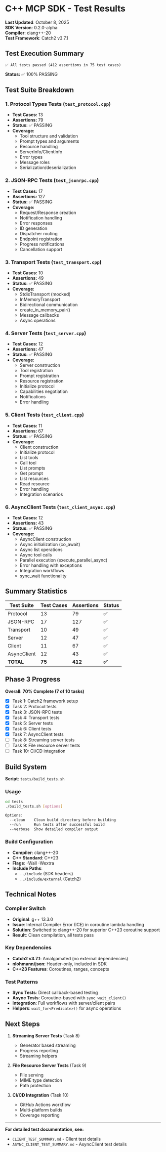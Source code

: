 # C++ MCP SDK - Test Results

**Last Updated**: October 8, 2025  
**SDK Version**: 0.2.0-alpha  
**Compiler**: clang++-20  
**Test Framework**: Catch2 v3.7.1

## Test Execution Summary

```
✅ All tests passed (412 assertions in 75 test cases)
```

**Status:** ✅ 100% PASSING

## Test Suite Breakdown

### 1. Protocol Types Tests (`test_protocol.cpp`)
- **Test Cases:** 13
- **Assertions:** 79
- **Status:** ✅ PASSING
- **Coverage:**
  - Tool structure and validation
  - Prompt types and arguments
  - Resource handling
  - ServerInfo/ClientInfo
  - Error types
  - Message roles
  - Serialization/deserialization

### 2. JSON-RPC Tests (`test_jsonrpc.cpp`)
- **Test Cases:** 17
- **Assertions:** 127
- **Status:** ✅ PASSING
- **Coverage:**
  - Request/Response creation
  - Notification handling
  - Error responses
  - ID generation
  - Dispatcher routing
  - Endpoint registration
  - Progress notifications
  - Cancellation support

### 3. Transport Tests (`test_transport.cpp`)
- **Test Cases:** 10
- **Assertions:** 49
- **Status:** ✅ PASSING
- **Coverage:**
  - StdioTransport (mocked)
  - InMemoryTransport
  - Bidirectional communication
  - create_in_memory_pair()
  - Message callbacks
  - Async operations

### 4. Server Tests (`test_server.cpp`)
- **Test Cases:** 12
- **Assertions:** 47
- **Status:** ✅ PASSING
- **Coverage:**
  - Server construction
  - Tool registration
  - Prompt registration
  - Resource registration
  - Initialize protocol
  - Capabilities negotiation
  - Notifications
  - Error handling

### 5. Client Tests (`test_client.cpp`)
- **Test Cases:** 11
- **Assertions:** 67
- **Status:** ✅ PASSING
- **Coverage:**
  - Client construction
  - Initialize protocol
  - List tools
  - Call tool
  - List prompts
  - Get prompt
  - List resources
  - Read resource
  - Error handling
  - Integration scenarios

### 6. AsyncClient Tests (`test_client_async.cpp`)
- **Test Cases:** 12
- **Assertions:** 43
- **Status:** ✅ PASSING
- **Coverage:**
  - AsyncClient construction
  - Async initialization (co_await)
  - Async list operations
  - Async tool calls
  - Parallel execution (execute_parallel_async)
  - Error handling with exceptions
  - Integration workflows
  - sync_wait functionality

## Summary Statistics

| Test Suite | Test Cases | Assertions | Status |
|-----------|------------|------------|--------|
| Protocol | 13 | 79 | ✅ |
| JSON-RPC | 17 | 127 | ✅ |
| Transport | 10 | 49 | ✅ |
| Server | 12 | 47 | ✅ |
| Client | 11 | 67 | ✅ |
| AsyncClient | 12 | 43 | ✅ |
| **TOTAL** | **75** | **412** | **✅** |

## Phase 3 Progress

**Overall: 70% Complete (7 of 10 tasks)**

- [x] Task 1: Catch2 framework setup
- [x] Task 2: Protocol tests
- [x] Task 3: JSON-RPC tests
- [x] Task 4: Transport tests
- [x] Task 5: Server tests
- [x] Task 6: Client tests
- [x] Task 7: AsyncClient tests
- [ ] Task 8: Streaming server tests
- [ ] Task 9: File resource server tests
- [ ] Task 10: CI/CD integration

## Build System

**Script**: `tests/build_tests.sh`

### Usage
```bash
cd tests
./build_tests.sh [options]

Options:
  --clean    Clean build directory before building
  --run      Run tests after successful build
  --verbose  Show detailed compiler output
```

### Build Configuration
- **Compiler**: clang++-20
- **C++ Standard**: C++23
- **Flags**: -Wall -Wextra
- **Include Paths**: 
  - `../include` (SDK headers)
  - `../include/external` (Catch2)

## Technical Notes

### Compiler Switch
- **Original**: g++ 13.3.0
- **Issue**: Internal Compiler Error (ICE) in coroutine lambda handling
- **Solution**: Switched to clang++-20 for superior C++23 coroutine support
- **Result**: Clean compilation, all tests pass

### Key Dependencies
- **Catch2 v3.7.1**: Amalgamated (no external dependencies)
- **nlohmann/json**: Header-only, included in SDK
- **C++23 Features**: Coroutines, ranges, concepts

### Test Patterns
- **Sync Tests**: Direct callback-based testing
- **Async Tests**: Coroutine-based with `sync_wait_client()`
- **Integration**: Full workflows with server/client pairs
- **Helpers**: `wait_for<Predicate>()` for async operations

## Next Steps

1. **Streaming Server Tests** (Task 8)
   - Generator<T> based streaming
   - Progress reporting
   - Streaming helpers

2. **File Resource Server Tests** (Task 9)
   - File serving
   - MIME type detection
   - Path protection

3. **CI/CD Integration** (Task 10)
   - GitHub Actions workflow
   - Multi-platform builds
   - Coverage reporting

---

**For detailed test documentation, see:**
- `CLIENT_TEST_SUMMARY.md` - Client test details
- `ASYNC_CLIENT_TEST_SUMMARY.md` - AsyncClient test details
